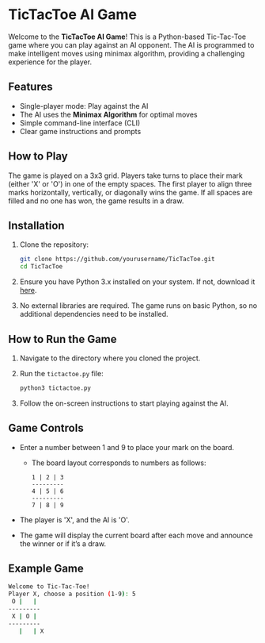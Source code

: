 # TicTacToe AI Game

Welcome to the **TicTacToe AI Game**! This is a Python-based Tic-Tac-Toe game where you can play against an AI opponent. The AI is programmed to make intelligent moves using minimax algorithm, providing a challenging experience for the player.

## Features

- Single-player mode: Play against the AI
- The AI uses the **Minimax Algorithm** for optimal moves
- Simple command-line interface (CLI)
- Clear game instructions and prompts

## How to Play

The game is played on a 3x3 grid. Players take turns to place their mark (either 'X' or 'O') in one of the empty spaces. The first player to align three marks horizontally, vertically, or diagonally wins the game. If all spaces are filled and no one has won, the game results in a draw.

## Installation

1. Clone the repository:

    ```bash
    git clone https://github.com/yourusername/TicTacToe.git
    cd TicTacToe
    ```

2. Ensure you have Python 3.x installed on your system. If not, download it [here](https://www.python.org/downloads/).

3. No external libraries are required. The game runs on basic Python, so no additional dependencies need to be installed.

## How to Run the Game

1. Navigate to the directory where you cloned the project.
2. Run the `tictactoe.py` file:

    ```bash
    python3 tictactoe.py
    ```

3. Follow the on-screen instructions to start playing against the AI.

## Game Controls

- Enter a number between 1 and 9 to place your mark on the board.
    - The board layout corresponds to numbers as follows:

      ```
      1 | 2 | 3
      ---------
      4 | 5 | 6
      ---------
      7 | 8 | 9
      ```

- The player is 'X', and the AI is 'O'.
- The game will display the current board after each move and announce the winner or if it’s a draw.

## Example Game

```bash
Welcome to Tic-Tac-Toe!
Player X, choose a position (1-9): 5
 O |   |  
---------
 X | O |  
---------
   |   | X

